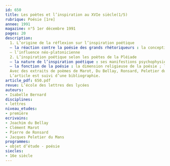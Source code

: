```yaml
---
id: 650
title: Les poètes et l’inspiration au XVIe siècle(1/5)
rubrique: Poésie [1re]
annee: 1991
magazine: n°5 1er décembre 1991
pages: 20
description: 
  1. L’origine de la réflexion sur l’inspiration poétique
  – la réaction contre la poésie des grands rhétoriqueurs : la conception de la poésie selon les rhétoriqueurs ; la réaction de la Pléiade
  – l’influence néo-platonicienne
  2. L’inspiration poétique selon les poètes de la Pléiade
  – la nature de l’inspiration poétique : ses manifestions psychophysiologiques ; le rôle du travail
  – la fonction de la poésie : la dimension religieuse de la poésie ; la fonction sociale du poète
  Avec des extraits de poèmes de Marot, Du Bellay, Ronsard, Peletier du Mans…
  L’article est suivi d’une bibliographie.
article_pdf: 650.pdf
revue: L’école des lettres des lycées
auteurs:
- Isabelle Bernard
disciplines:
- lettres
niveau_etudes:
- première
ecrivains:
- Joachim du Bellay
- Clément Marot
- Pierre de Ronsard
- Jacques Peletier du Mans
programmes:
- objet d’étude - poésie
siecles:
- 16e siècle
---
```

